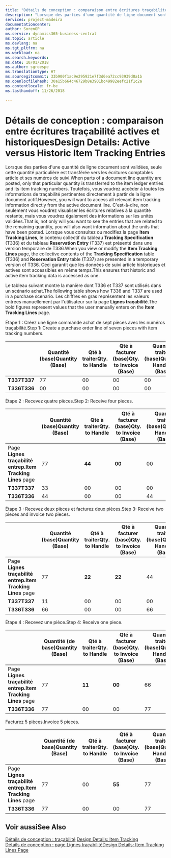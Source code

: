 ```yaml
---
title: "Détails de conception : comparaison entre écritures traçabilité actives et historiques | Microsoft Docs"
description: "Lorsque des parties d'une quantité de ligne document sont validées, seule cette quantité particulière est transférée vers les écritures comptables article et ses numéros de suivi. Toutefois, vous voudrez accéder à toutes les informations de traçabilité pertinentes directement à partir de la ligne document actif. C'est-à-dire, non seulement vous voudrez visualiser les écritures relatives à la quantité restante, mais vous voudrez également des informations sur les unités validées. Lorsque vous consultez ou modifiez la page **Item Tracking Lines**, le contenu collectif du tableau **Tracking Specification** (T336) et du tableau **Reservation Entry** (T337) est présenté dans une version temporaire de T336. Ceci garantit que les données de suivi article historiques et actives sont accessibles en même temps."
services: project-madeira
documentationcenter: 
author: SorenGP
ms.service: dynamics365-business-central
ms.topic: article
ms.devlang: na
ms.tgt_pltfrm: na
ms.workload: na
ms.search.keywords: 
ms.date: 10/01/2018
ms.author: sgroespe
ms.translationtype: HT
ms.sourcegitcommit: 33b900f1ac9e295921e7f3d6ea72cc93939d8a1b
ms.openlocfilehash: 30a15b664c46729b8e3901bc49982eefc21f1c2a
ms.contentlocale: fr-be
ms.lasthandoff: 11/26/2018

---
```

# <a name="design-details-active-versus-historic-item-tracking-entries"></a><span data-ttu-id="cf7f0-107">Détails de conception : comparaison entre écritures traçabilité actives et historiques</span><span class="sxs-lookup"><span data-stu-id="cf7f0-107">Design Details: Active versus Historic Item Tracking Entries</span></span>
<span data-ttu-id="cf7f0-108">Lorsque des parties d'une quantité de ligne document sont validées, seule cette quantité particulière est transférée vers les écritures comptables article et ses numéros de suivi.</span><span class="sxs-lookup"><span data-stu-id="cf7f0-108">When parts of a document line quantity are posted, only that particular quantity is transferred to the item ledger entries and its item tracking numbers.</span></span> <span data-ttu-id="cf7f0-109">Toutefois, vous voudrez accéder à toutes les informations de traçabilité pertinentes directement à partir de la ligne document actif.</span><span class="sxs-lookup"><span data-stu-id="cf7f0-109">However, you will want to access all relevant item tracking information directly from the active document line.</span></span> <span data-ttu-id="cf7f0-110">C'est-à-dire, non seulement vous voudrez visualiser les écritures relatives à la quantité restante, mais vous voudrez également des informations sur les unités validées.</span><span class="sxs-lookup"><span data-stu-id="cf7f0-110">That is, not only will you want to see the entries that are related to the remaining quantity, you will also want information about the units that have been posted.</span></span> <span data-ttu-id="cf7f0-111">Lorsque vous consultez ou modifiez la page **Item Tracking Lines**, le contenu collectif du tableau **Tracking Specification** (T336) et du tableau **Reservation Entry** (T337) est présenté dans une version temporaire de T336.</span><span class="sxs-lookup"><span data-stu-id="cf7f0-111">When you view or modify the **Item Tracking Lines** page, the collective contents of the **Tracking Specification** table (T336) and **Reservation Entry** table (T337) are presented in a temporary version of T336.</span></span> <span data-ttu-id="cf7f0-112">Ceci garantit que les données de suivi article historiques et actives sont accessibles en même temps.</span><span class="sxs-lookup"><span data-stu-id="cf7f0-112">This ensures that historic and active item tracking data is accessed as one.</span></span>  

 <span data-ttu-id="cf7f0-113">Le tableau suivant montre la manière dont T336 et T337 sont utilisés dans un scénario achat.</span><span class="sxs-lookup"><span data-stu-id="cf7f0-113">The following table shows how T336 and T337 are used in a purchase scenario.</span></span> <span data-ttu-id="cf7f0-114">Les chiffres en gras représentent les valeurs entrées manuellement par l'utilisateur sur la page **Lignes traçabilité**.</span><span class="sxs-lookup"><span data-stu-id="cf7f0-114">The bold figures represent values that the user manually enters on the **Item Tracking Lines** page.</span></span>  

 <span data-ttu-id="cf7f0-115">Étape 1 : Créez une ligne commande achat de sept pièces avec les numéros traçabilité.</span><span class="sxs-lookup"><span data-stu-id="cf7f0-115">Step 1: Create a purchase order line of seven pieces with item tracking numbers.</span></span>  

||<span data-ttu-id="cf7f0-116">**Quantité (base)**</span><span class="sxs-lookup"><span data-stu-id="cf7f0-116">**Quantity (Base)**</span></span>|<span data-ttu-id="cf7f0-117">**Qté à traiter**</span><span class="sxs-lookup"><span data-stu-id="cf7f0-117">**Qty. to Handle**</span></span>|<span data-ttu-id="cf7f0-118">**Qté à facturer (base)**</span><span class="sxs-lookup"><span data-stu-id="cf7f0-118">**Qty. to Invoice (Base)**</span></span>|<span data-ttu-id="cf7f0-119">**Quantité traitée (base)**</span><span class="sxs-lookup"><span data-stu-id="cf7f0-119">**Quantity Handled (Base)**</span></span>|<span data-ttu-id="cf7f0-120">**Quantité facturée (base)**</span><span class="sxs-lookup"><span data-stu-id="cf7f0-120">**Quantity Invoiced (Base)**</span></span>|  
|-|----------------------------------------------|--------------------------------------------|------------------------------------------------------|-------------------------------------------------------|--------------------------------------------------------|  
|<span data-ttu-id="cf7f0-121">**T337**</span><span class="sxs-lookup"><span data-stu-id="cf7f0-121">**T337**</span></span>|<span data-ttu-id="cf7f0-122">7</span><span class="sxs-lookup"><span data-stu-id="cf7f0-122">7</span></span>|<span data-ttu-id="cf7f0-123">0</span><span class="sxs-lookup"><span data-stu-id="cf7f0-123">0</span></span>|<span data-ttu-id="cf7f0-124">0</span><span class="sxs-lookup"><span data-stu-id="cf7f0-124">0</span></span>|<span data-ttu-id="cf7f0-125">0</span><span class="sxs-lookup"><span data-stu-id="cf7f0-125">0</span></span>|<span data-ttu-id="cf7f0-126">0</span><span class="sxs-lookup"><span data-stu-id="cf7f0-126">0</span></span>|  
|<span data-ttu-id="cf7f0-127">**T336**</span><span class="sxs-lookup"><span data-stu-id="cf7f0-127">**T336**</span></span>|<span data-ttu-id="cf7f0-128">0</span><span class="sxs-lookup"><span data-stu-id="cf7f0-128">0</span></span>|<span data-ttu-id="cf7f0-129">0</span><span class="sxs-lookup"><span data-stu-id="cf7f0-129">0</span></span>|<span data-ttu-id="cf7f0-130">0</span><span class="sxs-lookup"><span data-stu-id="cf7f0-130">0</span></span>|<span data-ttu-id="cf7f0-131">0</span><span class="sxs-lookup"><span data-stu-id="cf7f0-131">0</span></span>|<span data-ttu-id="cf7f0-132">0</span><span class="sxs-lookup"><span data-stu-id="cf7f0-132">0</span></span>|  

 <span data-ttu-id="cf7f0-133">Étape 2 : Recevez quatre pièces.</span><span class="sxs-lookup"><span data-stu-id="cf7f0-133">Step 2: Receive four pieces.</span></span>  

||<span data-ttu-id="cf7f0-134">**Quantité (base)**</span><span class="sxs-lookup"><span data-stu-id="cf7f0-134">**Quantity (Base)**</span></span>|<span data-ttu-id="cf7f0-135">**Qté à traiter**</span><span class="sxs-lookup"><span data-stu-id="cf7f0-135">**Qty. to Handle**</span></span>|<span data-ttu-id="cf7f0-136">**Qté à facturer (base)**</span><span class="sxs-lookup"><span data-stu-id="cf7f0-136">**Qty. to Invoice (Base)**</span></span>|<span data-ttu-id="cf7f0-137">**Quantité traitée (base)**</span><span class="sxs-lookup"><span data-stu-id="cf7f0-137">**Quantity Handled (Base)**</span></span>|<span data-ttu-id="cf7f0-138">**Quantité facturée (base)**</span><span class="sxs-lookup"><span data-stu-id="cf7f0-138">**Quantity Invoiced (Base)**</span></span>|  
|-|----------------------------------------------|--------------------------------------------|------------------------------------------------------|-------------------------------------------------------|--------------------------------------------------------|  
|<span data-ttu-id="cf7f0-139">Page **Lignes traçabilité entrep.**</span><span class="sxs-lookup"><span data-stu-id="cf7f0-139">**Item Tracking Lines** page</span></span>|<span data-ttu-id="cf7f0-140">7</span><span class="sxs-lookup"><span data-stu-id="cf7f0-140">7</span></span>|<span data-ttu-id="cf7f0-141">**4**</span><span class="sxs-lookup"><span data-stu-id="cf7f0-141">**4**</span></span>|<span data-ttu-id="cf7f0-142">**0**</span><span class="sxs-lookup"><span data-stu-id="cf7f0-142">**0**</span></span>|<span data-ttu-id="cf7f0-143">0</span><span class="sxs-lookup"><span data-stu-id="cf7f0-143">0</span></span>|<span data-ttu-id="cf7f0-144">0</span><span class="sxs-lookup"><span data-stu-id="cf7f0-144">0</span></span>|  
|<span data-ttu-id="cf7f0-145">**T337**</span><span class="sxs-lookup"><span data-stu-id="cf7f0-145">**T337**</span></span>|<span data-ttu-id="cf7f0-146">3</span><span class="sxs-lookup"><span data-stu-id="cf7f0-146">3</span></span>|<span data-ttu-id="cf7f0-147">0</span><span class="sxs-lookup"><span data-stu-id="cf7f0-147">0</span></span>|<span data-ttu-id="cf7f0-148">0</span><span class="sxs-lookup"><span data-stu-id="cf7f0-148">0</span></span>|<span data-ttu-id="cf7f0-149">0</span><span class="sxs-lookup"><span data-stu-id="cf7f0-149">0</span></span>|<span data-ttu-id="cf7f0-150">0</span><span class="sxs-lookup"><span data-stu-id="cf7f0-150">0</span></span>|  
|<span data-ttu-id="cf7f0-151">**T336**</span><span class="sxs-lookup"><span data-stu-id="cf7f0-151">**T336**</span></span>|<span data-ttu-id="cf7f0-152">4</span><span class="sxs-lookup"><span data-stu-id="cf7f0-152">4</span></span>|<span data-ttu-id="cf7f0-153">0</span><span class="sxs-lookup"><span data-stu-id="cf7f0-153">0</span></span>|<span data-ttu-id="cf7f0-154">0</span><span class="sxs-lookup"><span data-stu-id="cf7f0-154">0</span></span>|<span data-ttu-id="cf7f0-155">4</span><span class="sxs-lookup"><span data-stu-id="cf7f0-155">4</span></span>|<span data-ttu-id="cf7f0-156">0</span><span class="sxs-lookup"><span data-stu-id="cf7f0-156">0</span></span>|  

 <span data-ttu-id="cf7f0-157">Étape 3 : Recevez deux pièces et facturez deux pièces.</span><span class="sxs-lookup"><span data-stu-id="cf7f0-157">Step 3: Receive two pieces and invoice two pieces.</span></span>  

||<span data-ttu-id="cf7f0-158">**Quantité (base)**</span><span class="sxs-lookup"><span data-stu-id="cf7f0-158">**Quantity (Base)**</span></span>|<span data-ttu-id="cf7f0-159">**Qté à traiter**</span><span class="sxs-lookup"><span data-stu-id="cf7f0-159">**Qty. to Handle**</span></span>|<span data-ttu-id="cf7f0-160">**Qté à facturer (base)**</span><span class="sxs-lookup"><span data-stu-id="cf7f0-160">**Qty. to Invoice (Base)**</span></span>|<span data-ttu-id="cf7f0-161">**Quantité traitée (base)**</span><span class="sxs-lookup"><span data-stu-id="cf7f0-161">**Quantity Handled (Base)**</span></span>|<span data-ttu-id="cf7f0-162">**Quantité facturée (base)**</span><span class="sxs-lookup"><span data-stu-id="cf7f0-162">**Quantity Invoiced (Base)**</span></span>|  
|-|----------------------------------------------|--------------------------------------------|------------------------------------------------------|-------------------------------------------------------|--------------------------------------------------------|  
|<span data-ttu-id="cf7f0-163">Page **Lignes traçabilité entrep.**</span><span class="sxs-lookup"><span data-stu-id="cf7f0-163">**Item Tracking Lines** page</span></span>|<span data-ttu-id="cf7f0-164">7</span><span class="sxs-lookup"><span data-stu-id="cf7f0-164">7</span></span>|<span data-ttu-id="cf7f0-165">**2**</span><span class="sxs-lookup"><span data-stu-id="cf7f0-165">**2**</span></span>|<span data-ttu-id="cf7f0-166">**2**</span><span class="sxs-lookup"><span data-stu-id="cf7f0-166">**2**</span></span>|<span data-ttu-id="cf7f0-167">4</span><span class="sxs-lookup"><span data-stu-id="cf7f0-167">4</span></span>|<span data-ttu-id="cf7f0-168">0</span><span class="sxs-lookup"><span data-stu-id="cf7f0-168">0</span></span>|  
|<span data-ttu-id="cf7f0-169">**T337**</span><span class="sxs-lookup"><span data-stu-id="cf7f0-169">**T337**</span></span>|<span data-ttu-id="cf7f0-170">1</span><span class="sxs-lookup"><span data-stu-id="cf7f0-170">1</span></span>|<span data-ttu-id="cf7f0-171">0</span><span class="sxs-lookup"><span data-stu-id="cf7f0-171">0</span></span>|<span data-ttu-id="cf7f0-172">0</span><span class="sxs-lookup"><span data-stu-id="cf7f0-172">0</span></span>|<span data-ttu-id="cf7f0-173">0</span><span class="sxs-lookup"><span data-stu-id="cf7f0-173">0</span></span>|<span data-ttu-id="cf7f0-174">0</span><span class="sxs-lookup"><span data-stu-id="cf7f0-174">0</span></span>|  
|<span data-ttu-id="cf7f0-175">**T336**</span><span class="sxs-lookup"><span data-stu-id="cf7f0-175">**T336**</span></span>|<span data-ttu-id="cf7f0-176">6</span><span class="sxs-lookup"><span data-stu-id="cf7f0-176">6</span></span>|<span data-ttu-id="cf7f0-177">0</span><span class="sxs-lookup"><span data-stu-id="cf7f0-177">0</span></span>|<span data-ttu-id="cf7f0-178">0</span><span class="sxs-lookup"><span data-stu-id="cf7f0-178">0</span></span>|<span data-ttu-id="cf7f0-179">6</span><span class="sxs-lookup"><span data-stu-id="cf7f0-179">6</span></span>|<span data-ttu-id="cf7f0-180">2</span><span class="sxs-lookup"><span data-stu-id="cf7f0-180">2</span></span>|  

 <span data-ttu-id="cf7f0-181">Étape 4 : Recevez une pièce.</span><span class="sxs-lookup"><span data-stu-id="cf7f0-181">Step 4: Receive one piece.</span></span>  

||<span data-ttu-id="cf7f0-182">**Quantité (de base)**</span><span class="sxs-lookup"><span data-stu-id="cf7f0-182">**Quantity (Base)**</span></span>|<span data-ttu-id="cf7f0-183">**Qté à traiter**</span><span class="sxs-lookup"><span data-stu-id="cf7f0-183">**Qty. to Handle**</span></span>|<span data-ttu-id="cf7f0-184">**Qté à facturer (base)**</span><span class="sxs-lookup"><span data-stu-id="cf7f0-184">**Qty. to Invoice (Base)**</span></span>|<span data-ttu-id="cf7f0-185">**Quantité traitée (base)**</span><span class="sxs-lookup"><span data-stu-id="cf7f0-185">**Quantity Handled (Base)**</span></span>|<span data-ttu-id="cf7f0-186">**Quantité facturée (base)**</span><span class="sxs-lookup"><span data-stu-id="cf7f0-186">**Quantity Invoiced (Base)**</span></span>|  
|-|----------------------------------------------|--------------------------------------------|------------------------------------------------------|-------------------------------------------------------|--------------------------------------------------------|  
|<span data-ttu-id="cf7f0-187">Page **Lignes traçabilité entrep.**</span><span class="sxs-lookup"><span data-stu-id="cf7f0-187">**Item Tracking Lines** page</span></span>|<span data-ttu-id="cf7f0-188">7</span><span class="sxs-lookup"><span data-stu-id="cf7f0-188">7</span></span>|<span data-ttu-id="cf7f0-189">**1**</span><span class="sxs-lookup"><span data-stu-id="cf7f0-189">**1**</span></span>|<span data-ttu-id="cf7f0-190">**0**</span><span class="sxs-lookup"><span data-stu-id="cf7f0-190">**0**</span></span>|<span data-ttu-id="cf7f0-191">6</span><span class="sxs-lookup"><span data-stu-id="cf7f0-191">6</span></span>|<span data-ttu-id="cf7f0-192">2</span><span class="sxs-lookup"><span data-stu-id="cf7f0-192">2</span></span>|  
|<span data-ttu-id="cf7f0-193">**T336**</span><span class="sxs-lookup"><span data-stu-id="cf7f0-193">**T336**</span></span>|<span data-ttu-id="cf7f0-194">7</span><span class="sxs-lookup"><span data-stu-id="cf7f0-194">7</span></span>|<span data-ttu-id="cf7f0-195">0</span><span class="sxs-lookup"><span data-stu-id="cf7f0-195">0</span></span>|<span data-ttu-id="cf7f0-196">0</span><span class="sxs-lookup"><span data-stu-id="cf7f0-196">0</span></span>|<span data-ttu-id="cf7f0-197">7</span><span class="sxs-lookup"><span data-stu-id="cf7f0-197">7</span></span>|<span data-ttu-id="cf7f0-198">2</span><span class="sxs-lookup"><span data-stu-id="cf7f0-198">2</span></span>|  

 <span data-ttu-id="cf7f0-199">Facturez 5 pièces.</span><span class="sxs-lookup"><span data-stu-id="cf7f0-199">Invoice 5 pieces.</span></span>  

||<span data-ttu-id="cf7f0-200">**Quantité (de base)**</span><span class="sxs-lookup"><span data-stu-id="cf7f0-200">**Quantity (Base)**</span></span>|<span data-ttu-id="cf7f0-201">**Qté à traiter**</span><span class="sxs-lookup"><span data-stu-id="cf7f0-201">**Qty. to Handle**</span></span>|<span data-ttu-id="cf7f0-202">**Qté à facturer (base)**</span><span class="sxs-lookup"><span data-stu-id="cf7f0-202">**Qty. to Invoice (Base)**</span></span>|<span data-ttu-id="cf7f0-203">**Quantité traitée (base)**</span><span class="sxs-lookup"><span data-stu-id="cf7f0-203">**Quantity Handled (Base)**</span></span>|<span data-ttu-id="cf7f0-204">**Quantité facturée (base)**</span><span class="sxs-lookup"><span data-stu-id="cf7f0-204">**Quantity Invoiced (Base)**</span></span>|  
|-|----------------------------------------------|--------------------------------------------|------------------------------------------------------|-------------------------------------------------------|--------------------------------------------------------|  
|<span data-ttu-id="cf7f0-205">Page **Lignes traçabilité entrep.**</span><span class="sxs-lookup"><span data-stu-id="cf7f0-205">**Item Tracking Lines** page</span></span>|<span data-ttu-id="cf7f0-206">7</span><span class="sxs-lookup"><span data-stu-id="cf7f0-206">7</span></span>|<span data-ttu-id="cf7f0-207">0</span><span class="sxs-lookup"><span data-stu-id="cf7f0-207">0</span></span>|<span data-ttu-id="cf7f0-208">**5**</span><span class="sxs-lookup"><span data-stu-id="cf7f0-208">**5**</span></span>|<span data-ttu-id="cf7f0-209">7</span><span class="sxs-lookup"><span data-stu-id="cf7f0-209">7</span></span>|<span data-ttu-id="cf7f0-210">2</span><span class="sxs-lookup"><span data-stu-id="cf7f0-210">2</span></span>|  
|<span data-ttu-id="cf7f0-211">**T336**</span><span class="sxs-lookup"><span data-stu-id="cf7f0-211">**T336**</span></span>|<span data-ttu-id="cf7f0-212">7</span><span class="sxs-lookup"><span data-stu-id="cf7f0-212">7</span></span>|<span data-ttu-id="cf7f0-213">0</span><span class="sxs-lookup"><span data-stu-id="cf7f0-213">0</span></span>|<span data-ttu-id="cf7f0-214">0</span><span class="sxs-lookup"><span data-stu-id="cf7f0-214">0</span></span>|<span data-ttu-id="cf7f0-215">7</span><span class="sxs-lookup"><span data-stu-id="cf7f0-215">7</span></span>|<span data-ttu-id="cf7f0-216">7</span><span class="sxs-lookup"><span data-stu-id="cf7f0-216">7</span></span>|  

## <a name="see-also"></a><span data-ttu-id="cf7f0-217">Voir aussi</span><span class="sxs-lookup"><span data-stu-id="cf7f0-217">See Also</span></span>  
 <span data-ttu-id="cf7f0-218">[Détails de conception : traçabilité](design-details-item-tracking.md) </span><span class="sxs-lookup"><span data-stu-id="cf7f0-218">[Design Details: Item Tracking](design-details-item-tracking.md) </span></span>  
 [<span data-ttu-id="cf7f0-219">Détails de conception : page Lignes traçabilité</span><span class="sxs-lookup"><span data-stu-id="cf7f0-219">Design Details: Item Tracking Lines Page</span></span>](design-details-item-tracking-lines-window.md)

